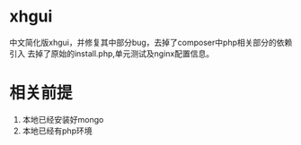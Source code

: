 # xhgui
中文简化版xhgui，并修复其中部分bug，去掉了composer中php相关部分的依赖引入
去掉了原始的install.php,单元测试及nginx配置信息。

# 相关前提
1. 本地已经安装好mongo
2. 本地已经有php环境
